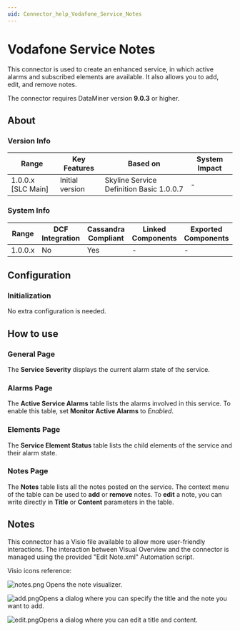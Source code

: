 ```yaml
---
uid: Connector_help_Vodafone_Service_Notes
---
```


# Vodafone Service Notes

This connector is used to create an enhanced service, in which active alarms and subscribed elements are available. It also allows you to add, edit, and remove notes.

The connector requires DataMiner version **9.0.3** or higher.

## About

### Version Info

| Range                | Key Features     | Based on                                 | System Impact |
|----------------------|------------------|------------------------------------------|---------------|
| 1.0.0.x [SLC Main]   | Initial version  | Skyline Service Definition Basic 1.0.0.7 | -             |

### System Info

| Range     | DCF Integration     | Cassandra Compliant     | Linked Components     | Exported Components     |
|-----------|---------------------|-------------------------|-----------------------|-------------------------|
| 1.0.0.x   | No                  | Yes                     | -                     | -                       |

## Configuration

### Initialization

No extra configuration is needed.

## How to use

### General Page

The **Service Severity** displays the current alarm state of the service.

### Alarms Page

The **Active Service Alarms** table lists the alarms involved in this service. To enable this table, set **Monitor Active Alarms** to *Enabled*.

### Elements Page

The **Service Element Status** table lists the child elements of the service and their alarm state.

### Notes Page

The **Notes** table lists all the notes posted on the service. The context menu of the table can be used to **add** or **remove** notes. To **edit** a note, you can write directly in **Title** or **Content** parameters in the table.

## Notes

This connector has a Visio file available to allow more user-friendly interactions. The interaction between Visual Overview and the connector is managed using the provided "Edit Note.xml" Automation script.

Visio icons reference:

![notes.png](~/connector/images/Vodafone_Service_Notes_notes.png) Opens the note visualizer.

![add.png](~/connector/images/Vodafone_Service_Notes_add.png)Opens a dialog where you can specify the title and the note you want to add.

![edit.png](~/connector/images/Vodafone_Service_Notes_edit.png)Opens a dialog where you can edit a title and content.

